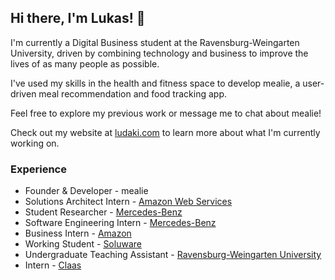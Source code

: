## Hi there, I'm Lukas! 👋

I'm currently a Digital Business student at the Ravensburg-Weingarten University, driven by combining technology and business to improve the lives of as many people as possible.

I've used my skills in the health and fitness space to develop mealie, a user-driven meal recommendation and food tracking app. 

Feel free to explore my previous work or message me to chat about mealie!

Check out my website at [ludaki.com](https://www.ludaki.com) to learn more about what I'm currently working on.

### Experience

- Founder & Developer - mealie
- Solutions Architect Intern - [Amazon Web Services](https://aws.amazon.com/)
- Student Researcher - [Mercedes-Benz](https://www.mercedes-benz.com/en/)
- Software Engineering Intern - [Mercedes-Benz](https://www.mercedes-benz.com/en/)
- Business Intern - [Amazon](https://www.amazon.com)
- Working Student - [Soluware](https://soluware.de)
- Undergraduate Teaching Assistant - [Ravensburg-Weingarten University](https://www.rwu.de/en)
- Intern - [Claas](https://www.claas.com/)

<!--
**lukasdavidkilian/lukasdavidkilian** is a ✨ _special_ ✨ repository because its `README.md` (this file) appears on your GitHub profile.

Here are some ideas to get you started:

- 🔭 I’m currently working on ...
- 🌱 I’m currently learning ...
- 👯 I’m looking to collaborate on ...
- 🤔 I’m looking for help with ...
- 💬 Ask me about ...
- 📫 How to reach me: ...
- 😄 Pronouns: ...
- ⚡ Fun fact: ...
-->
